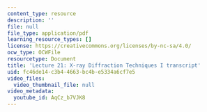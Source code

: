 ```yaml
---
content_type: resource
description: ''
file: null
file_type: application/pdf
learning_resource_types: []
license: https://creativecommons.org/licenses/by-nc-sa/4.0/
ocw_type: OCWFile
resourcetype: Document
title: 'Lecture 21: X-ray Diffraction Techniques I transcript'
uid: fc46de14-c3b4-4663-bc4b-e5334a6cf7e5
video_files:
  video_thumbnail_file: null
video_metadata:
  youtube_id: AqCz_b7VJK8
---
```

